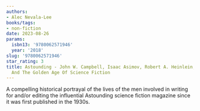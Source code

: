 ```yaml
---
authors:
- Alec Nevala-Lee
books/tags:
- non-fiction
date: 2023-08-26
params:
  isbn13: '9780062571946'
  year: '2018'
slug: '9780062571946'
star_rating: 3
title: Astounding - John W. Campbell, Isaac Asimov, Robert A. Heinlein, L. Ron Hubbard,
  And The Golden Age Of Science Fiction
---
```


A compelling historical portrayal of the lives of the men involved in writing for and/or editing the influential Astounding science fiction magazine since it was first published in the 1930s.

<!--more-->